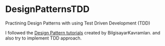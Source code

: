 # DesignPatternsTDD
Practining Design Patterns with using Test Driven Development (TDD)

I followed the <a href= "https://www.youtube.com/watch?v=k-FXPQHBEvA">Design Pattern tutorials</a>  created by BilgisayarKavramları. and also try to implement TDD approach.


